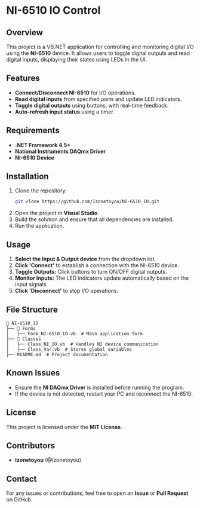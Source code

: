 # NI-6510 IO Control

## Overview
This project is a VB.NET application for controlling and monitoring digital I/O using the **NI-6510** device. It allows users to toggle digital outputs and read digital inputs, displaying their states using LEDs in the UI.

## Features
- **Connect/Disconnect NI-6510** for I/O operations.
- **Read digital inputs** from specified ports and update LED indicators.
- **Toggle digital outputs** using buttons, with real-time feedback.
- **Auto-refresh input status** using a timer.

## Requirements
- **.NET Framework 4.5+**
- **National Instruments DAQmx Driver**
- **NI-6510 Device**

## Installation
1. Clone the repository:
   ```sh
   git clone https://github.com/Izonetoyou/NI-6510_IO.git
   ```
2. Open the project in **Visual Studio**.
3. Build the solution and ensure that all dependencies are installed.
4. Run the application.

## Usage
1. **Select the Input & Output device** from the dropdown list.
2. **Click 'Connect'** to establish a connection with the NI-6510 device.
3. **Toggle Outputs:** Click buttons to turn ON/OFF digital outputs.
4. **Monitor Inputs:** The LED indicators update automatically based on the input signals.
5. **Click 'Disconnect'** to stop I/O operations.

## File Structure
```
📂 NI-6510_IO
├── 📂 Forms
│   ├── Form_NI-6510_IO.vb  # Main application form
├── 📂 Classes
│   ├── Class_NI_IO.vb  # Handles NI device communication
│   ├── Class_Var.vb  # Stores global variables
├── README.md  # Project documentation
```

## Known Issues
- Ensure the **NI DAQmx Driver** is installed before running the program.
- If the device is not detected, restart your PC and reconnect the NI-6510.

## License
This project is licensed under the **MIT License**.

## Contributors
- **Izonetoyou** (@Izonetoyou)

## Contact
For any issues or contributions, feel free to open an **Issue** or **Pull Request** on GitHub.

